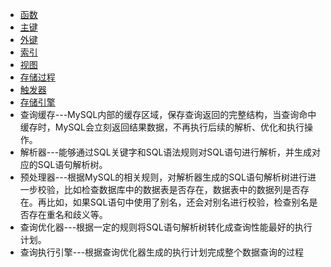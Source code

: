 * [函数](https://weread.qq.com/web/reader/bd032100721bc56bbd056ffk16732dc0161679091c5aeb1)
* [主键](https://weread.qq.com/web/reader/bd032100721bc56bbd056ffk16732dc0161679091c5aeb1)
* [外键](https://weread.qq.com/web/reader/bd032100721bc56bbd056ffk16732dc0161679091c5aeb1)
* [索引](https://weread.qq.com/web/reader/bd032100721bc56bbd056ffk16732dc0161679091c5aeb1)
* [视图](https://weread.qq.com/web/reader/bd032100721bc56bbd056ffk16732dc0161679091c5aeb1)
* [存储过程](https://weread.qq.com/web/reader/bd032100721bc56bbd056ffk16732dc0161679091c5aeb1)
* [触发器](https://weread.qq.com/web/reader/bd032100721bc56bbd056ffk16732dc0161679091c5aeb1)
* [存储引擎](https://weread.qq.com/web/reader/bd032100721bc56bbd056ffk16732dc0161679091c5aeb1)
* 查询缓存---MySQL内部的缓存区域，保存查询返回的完整结构，当查询命中缓存时，MySQL会立刻返回结果数据，不再执行后续的解析、优化和执行操作。
* 解析器---能够通过SQL关键字和SQL语法规则对SQL语句进行解析，并生成对应的SQL语句解析树。
* 预处理器---根据MySQL的相关规则，对解析器生成的SQL语句解析树进行进一步校验，比如检查数据库中的数据表是否存在，数据表中的数据列是否存在。再比如，如果SQL语句中使用了别名，还会对别名进行校验，检查别名是否存在重名和歧义等。
* 查询优化器---根据一定的规则将SQL语句解析树转化成查询性能最好的执行计划。
* 查询执行引擎---根据查询优化器生成的执行计划完成整个数据查询的过程
